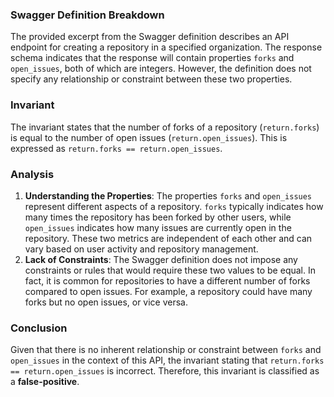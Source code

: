 ### Swagger Definition Breakdown
The provided excerpt from the Swagger definition describes an API endpoint for creating a repository in a specified organization. The response schema indicates that the response will contain properties `forks` and `open_issues`, both of which are integers. However, the definition does not specify any relationship or constraint between these two properties.

### Invariant
The invariant states that the number of forks of a repository (`return.forks`) is equal to the number of open issues (`return.open_issues`). This is expressed as `return.forks == return.open_issues`.

### Analysis
1. **Understanding the Properties**: The properties `forks` and `open_issues` represent different aspects of a repository. `forks` typically indicates how many times the repository has been forked by other users, while `open_issues` indicates how many issues are currently open in the repository. These two metrics are independent of each other and can vary based on user activity and repository management.
2. **Lack of Constraints**: The Swagger definition does not impose any constraints or rules that would require these two values to be equal. In fact, it is common for repositories to have a different number of forks compared to open issues. For example, a repository could have many forks but no open issues, or vice versa.

### Conclusion
Given that there is no inherent relationship or constraint between `forks` and `open_issues` in the context of this API, the invariant stating that `return.forks == return.open_issues` is incorrect. Therefore, this invariant is classified as a **false-positive**.
